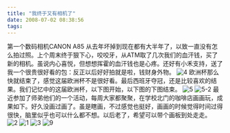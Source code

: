 ```yaml
---
title: "我终于又有相机了"
date: 2008-07-02 08:38:56
tags:
---
```


第一个数码相机CANON A85 从去年坏掉到现在都有大半年了，以致一直没有怎么拍过照。上个周末终于狠下心，咬咬牙，从ATM取了几次我们的血汗钱，买了新的相机。虽说内心喜悦，但想想挥霍的血汗钱也是心疼。还好有小禾支持，送了我一个很贵很好看的包：反正以后好好拍就是啦，钱财身外物。 ![4](../../../images/2008/07/4-thumb.jpg) 欧洲杯那么快就结束了，感觉这届欧洲杯不是很好看。最后西班牙夺冠，还是比较喜欢的结果。我们记忆中的这届欧洲杯，以下图开始，以下图的下图结束。 ![5](../../../images/2008/07/5-thumb.jpg) ![5-2](../../../images/2008/07/5-2-thumb.jpg) 最近参加了师弟他们的一个活动，每周大家都聚聚，在学校北门的咖啡店画画玩，成果如下。好久没画过画了。虽是瞎画，不过感觉也挺好，画画的时候觉得时间过得很快，脑里似乎也可以什么都不想。以后老了，希望可以带个画板到处走走。 ![2](../../../images/2008/07/2-thumb.jpg) ![1](../../../images/2008/07/1-thumb.jpg) ![3](../../../images/2008/07/3-thumb.jpg) ![9](../../../images/2008/07/9-thumb.jpg)